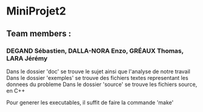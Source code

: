 # MiniProjet2
## Team members :
### DEGAND Sébastien, DALLA-NORA Enzo, GRÉAUX Thomas, LARA Jérémy

Dans le dossier 'doc' se trouve le sujet ainsi que l'analyse de notre travail
Dans le dossier 'exemples' se trouve des fichiers textes representant les donnees du probleme
Dans le dossier 'source' se trouve les fichiers source, en C++

Pour generer les executables, il suffit de faire la commande 'make'
